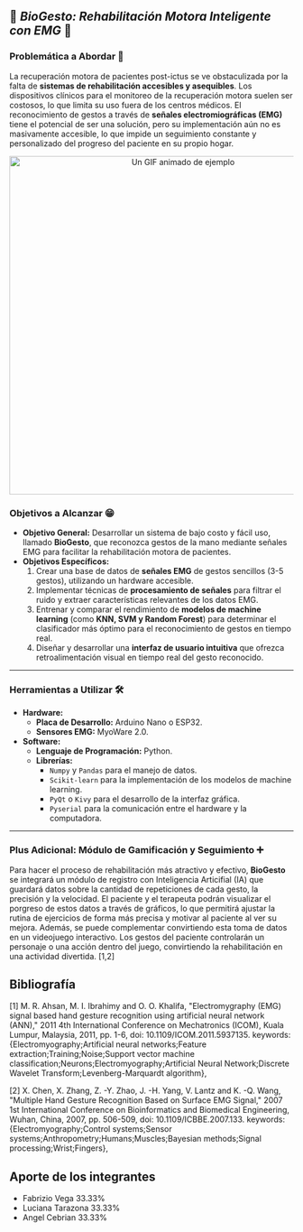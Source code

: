 ## 📶 _BioGesto: Rehabilitación Motora Inteligente con EMG_ 📶

### Problemática a Abordar 🤔

La recuperación motora de pacientes post-ictus se ve obstaculizada por la falta de **sistemas de rehabilitación accesibles y asequibles**. Los dispositivos clínicos para el monitoreo de la recuperación motora suelen ser costosos, lo que limita su uso fuera de los centros médicos. El reconocimiento de gestos a través de **señales electromiográficas (EMG)** tiene el potencial de ser una solución, pero su implementación aún no es masivamente accesible, lo que impide un seguimiento constante y personalizado del progreso del paciente en su propio hogar.

<div align="center">
  <img src="https://cdn.hackaday.io/images/original/9534081685454426715.gif" alt="Un GIF animado de ejemplo" width="600"/>
</div>

### Objetivos a Alcanzar 😁

* **Objetivo General:** Desarrollar un sistema de bajo costo y fácil uso, llamado **BioGesto**, que reconozca gestos de la mano mediante señales EMG para facilitar la rehabilitación motora de pacientes.
* **Objetivos Específicos:**
    1.  Crear una base de datos de **señales EMG** de gestos sencillos (3-5 gestos), utilizando un hardware accesible.
    2.  Implementar técnicas de **procesamiento de señales** para filtrar el ruido y extraer características relevantes de los datos EMG.
    3.  Entrenar y comparar el rendimiento de **modelos de machine learning** (como **KNN, SVM y Random Forest**) para determinar el clasificador más óptimo para el reconocimiento de gestos en tiempo real.
    4.  Diseñar y desarrollar una **interfaz de usuario intuitiva** que ofrezca retroalimentación visual en tiempo real del gesto reconocido.

---

### Herramientas a Utilizar 🛠️

* **Hardware:**
    * **Placa de Desarrollo:** Arduino Nano o ESP32.
    * **Sensores EMG:** MyoWare 2.0.
* **Software:**
    * **Lenguaje de Programación:** Python.
    * **Librerías:**
        * `Numpy` y `Pandas` para el manejo de datos.
        * `Scikit-learn` para la implementación de los modelos de machine learning.
        * `PyQt` o `Kivy` para el desarrollo de la interfaz gráfica.
        * `Pyserial` para la comunicación entre el hardware y la computadora.

---

### Plus Adicional: Módulo de Gamificación y Seguimiento ➕

Para hacer el proceso de rehabilitación más atractivo y efectivo, **BioGesto** se integrará un módulo de registro con Inteligencia Articifial (IA) que guardará datos sobre la cantidad de repeticiones de cada gesto, la precisión y la velocidad. El paciente y el terapeuta podrán visualizar el porgreso de estos datos a través de gráficos, lo que permitirá ajustar la rutina de ejercicios de forma más precisa y motivar al paciente al ver su mejora. Además, se puede complementar convirtiendo esta toma de datos en un videojuego interactivo. Los gestos del paciente controlarán un personaje o una acción dentro del juego, convirtiendo la rehabilitación en una actividad divertida. [1,2]

## Bibliografía
[1] M. R. Ahsan, M. I. Ibrahimy and O. O. Khalifa, "Electromygraphy (EMG) signal based hand gesture recognition using artificial neural network (ANN)," 2011 4th International Conference on Mechatronics (ICOM), Kuala Lumpur, Malaysia, 2011, pp. 1-6, doi: 10.1109/ICOM.2011.5937135. keywords: {Electromyography;Artificial neural networks;Feature extraction;Training;Noise;Support vector machine classification;Neurons;Electromyography;Artificial Neural Network;Discrete Wavelet Transform;Levenberg-Marquardt algorithm},

[2] X. Chen, X. Zhang, Z. -Y. Zhao, J. -H. Yang, V. Lantz and K. -Q. Wang, "Multiple Hand Gesture Recognition Based on Surface EMG Signal," 2007 1st International Conference on Bioinformatics and Biomedical Engineering, Wuhan, China, 2007, pp. 506-509, doi: 10.1109/ICBBE.2007.133. keywords: {Electromyography;Control systems;Sensor systems;Anthropometry;Humans;Muscles;Bayesian methods;Signal processing;Wrist;Fingers},

## Aporte de los integrantes
* Fabrizio Vega 33.33%
* Luciana Tarazona 33.33%
* Angel Cebrian 33.33%

